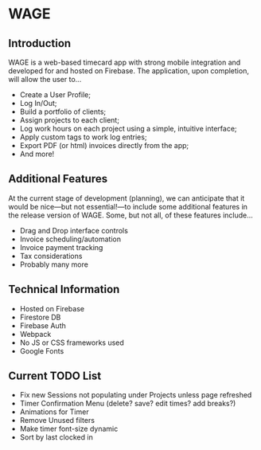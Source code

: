 # WAGE

## Introduction

WAGE is a web-based timecard app with strong mobile integration and developed for and hosted on Firebase. The application, upon completion, will allow the user to...

  * Create a User Profile;
  * Log In/Out;
  * Build a portfolio of clients;
  * Assign projects to each client;
  * Log work hours on each project using a simple, intuitive interface;
  * Apply custom tags to work log entries;
  * Export PDF (or html) invoices directly from the app;
  * And more!

## Additional Features

At the current stage of development (planning), we can anticipate that it would be nice—but not essential!—to include some additional features in the release version of WAGE. Some, but not all, of these features include...

  * Drag and Drop interface controls
  * Invoice scheduling/automation
  * Invoice payment tracking
  * Tax considerations
  * Probably many more

## Technical Information

  * Hosted on Firebase
  * Firestore DB
  * Firebase Auth
  * Webpack
  * No JS or CSS frameworks used
  * Google Fonts

## Current TODO List

  * Fix new Sessions not populating under Projects unless page refreshed
  * Timer Confirmation Menu (delete? save? edit times? add breaks?)
  * Animations for Timer
  * Remove Unused filters
  * Make timer font-size dynamic
  * Sort by last clocked in

